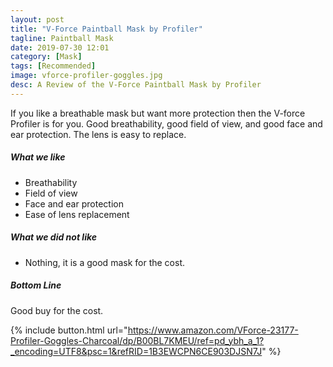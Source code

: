 ```yaml
---
layout: post
title: "V-Force Paintball Mask by Profiler"
tagline: Paintball Mask
date: 2019-07-30 12:01
category: [Mask]
tags: [Recommended]
image: vforce-profiler-goggles.jpg
desc: A Review of the V-Force Paintball Mask by Profiler
---
```

If you like a breathable mask but want more protection then the V-force Profiler is for you. Good breathability, good field of view, and good face and ear protection. The lens is easy to replace.

##### What we like

* Breathability
* Field of view
* Face and ear protection
* Ease of lens replacement

##### What we did not like

* Nothing, it is a good mask for the cost.

##### Bottom Line

Good buy for the cost.

{% include button.html url="https://www.amazon.com/VForce-23177-Profiler-Goggles-Charcoal/dp/B00BL7KMEU/ref=pd_ybh_a_1?_encoding=UTF8&psc=1&refRID=1B3EWCPN6CE903DJSN7J" %}
